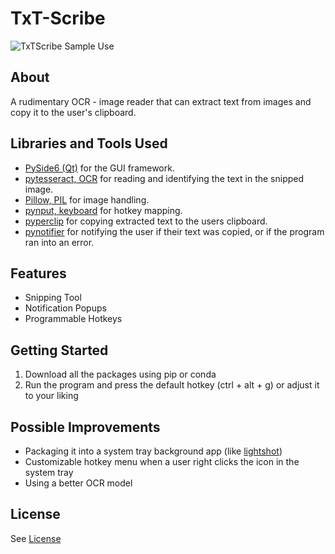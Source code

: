 # TxT-Scribe

![TxTScribe Sample Use](https://user-images.githubusercontent.com/78674944/236726857-b2feb3d5-40bd-4377-ab2a-5f8a326311e6.gif)

## About

A rudimentary OCR - image reader that can extract text from images and copy it to the user's clipboard.

## Libraries and Tools Used
- [PySide6 (Qt)](https://pypi.org/project/PySide6/) for the GUI framework.
- [pytesseract, OCR](https://pypi.org/project/pytesseract/) for reading and identifying the text in the snipped image.
- [Pillow, PIL](https://github.com/python-pillow/Pillow/) for image handling.
- [pynput, keyboard](https://pypi.org/project/pynput/) for hotkey mapping.
- [pyperclip](https://pypi.org/project/pyperclip/) for copying extracted text to the users clipboard.
- [pynotifier](https://pypi.org/project/py-notifier/) for notifying the user if their text was copied, or if the program ran into an error.

## Features
- Snipping Tool
- Notification Popups
- Programmable Hotkeys

## Getting Started
1. Download all the packages using pip or conda
2. Run the program and press the default hotkey (ctrl + alt + g) or adjust it to your liking

## Possible Improvements
- Packaging it into a system tray background app (like [lightshot](https://app.prntscr.com/en/index.html))
- Customizable hotkey menu when a user right clicks the icon in the system tray
- Using a better OCR model

## License
See [License](https://github.com/JaehyeongPark06/TxT-Scribe/blob/main/LICENSE)
